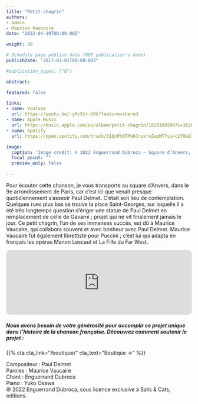 ```yaml
---
title: "Petit chagrin"
authors:
- admin
- Maurice Vaucaire
date: "2022-04-19T00:00:00Z"

weight: 20

# Schedule page publish date (NOT publication's date).
publishDate: "2017-01-01T00:00:00Z"

#publication_types: ["0"]

abstract: 

featured: false

links:
- name: Youtube
  url: https://youtu.be/-yMc91r-60k?feature=shared
- name: Apple Music
  url: https://music.apple.com/us/album/petit-chagrin/1620189204?i=1620189209
- name: Spotify
  url: https://open.spotify.com/track/51QnPh8TPU0JnsxroZwpMT?si=c270a8366a5d4325

image:
  caption: 'Image credit: © 2022 Enguerrand Dubroca – Square d’Anvers, Paris 9e, éditions E.L. Paris / Collection E. Dubroca'
  focal_point: ""
  preview_only: false

---
```


Pour écouter cette chanson, je vous transporte au square d’Anvers, dans le 9e arrondissement de Paris, car c’est ici que venait presque quotidiennement s’asseoir Paul Delmet. C’était son lieu de contemplation. Quelques rues plus bas se trouve la place Saint-Georges, sur laquelle il a été très longtemps question d’ériger une statue de Paul Delmet en remplacement de celle de Gavarni ; projet qui ne vit finalement jamais le jour. Ce petit chagrin, l’un de ses immenses succès, est dû à Maurice Vaucaire, qui collabora souvent et avec bonheur avec Paul Delmet. Maurice Vaucaire fut également librettiste pour Puccini ; c’est lui qui adapta en français les opéras Manon Lescaut et La Fille du Far West.


<iframe allow="autoplay *; encrypted-media *; fullscreen *; clipboard-write" frameborder="0" height="175" style="width:100%;max-width:720px;overflow:hidden;border-radius:10px;" sandbox="allow-forms allow-popups allow-same-origin allow-scripts allow-storage-access-by-user-activation allow-top-navigation-by-user-activation" src="https://embed.music.apple.com/us/album/petit-chagrin/1620189204?i=1620189209"></iframe>

##### Nous avons besoin de votre générosité pour accomplir ce projet unique dans l’histoire de la chanson française. Découvrez comment soutenir le projet :
{{% cta cta_link="/boutique/" cta_text="Boutique →" %}}

<p>Compositeur : Paul Delmet <br>
Paroles : Maurice Vaucaire<br>
Chant : Enguerrand Dubroca<br>
Piano : Yuko Osawa<br>
℗ 2022 Enguerrand Dubroca, sous licence exclusive à Salis & Cats, editions.</p>


